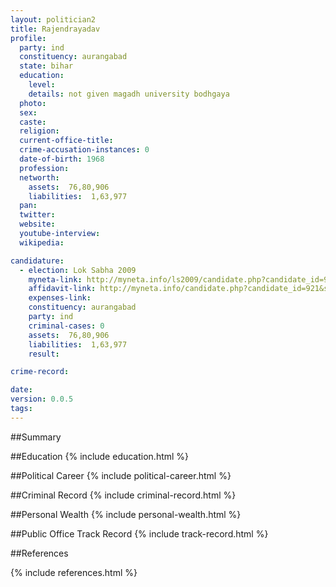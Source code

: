 ```yaml
---
layout: politician2
title: Rajendrayadav
profile: 
  party: ind
  constituency: aurangabad
  state: bihar
  education: 
    level: 
    details: not given magadh university bodhgaya
  photo: 
  sex: 
  caste: 
  religion: 
  current-office-title: 
  crime-accusation-instances: 0
  date-of-birth: 1968
  profession: 
  networth: 
    assets:  76,80,906
    liabilities:  1,63,977
  pan: 
  twitter: 
  website: 
  youtube-interview: 
  wikipedia: 

candidature: 
  - election: Lok Sabha 2009
    myneta-link: http://myneta.info/ls2009/candidate.php?candidate_id=921
    affidavit-link: http://myneta.info/candidate.php?candidate_id=921&scan=original
    expenses-link: 
    constituency: aurangabad 
    party: ind
    criminal-cases: 0
    assets:  76,80,906
    liabilities:  1,63,977
    result:  

crime-record: 

date: 
version: 0.0.5
tags: 
---
```

##Summary


##Education
{% include education.html %}


##Political Career
{% include political-career.html %}


##Criminal Record
{% include criminal-record.html %}


##Personal Wealth
{% include personal-wealth.html %}


##Public Office Track Record
{% include track-record.html %}


##References


{% include references.html %}